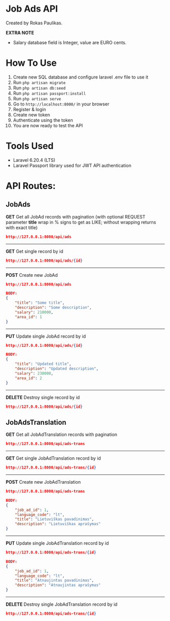 # Job Ads API

Created by Rokas Paulikas.

**EXTRA NOTE**

* Salary database field is Integer, value are EURO cents.

# How To Use

1. Create new SQL database and configure laravel .env file to use it
2. Run ```php artisan migrate```
3. Run ```php artisan db:seed```
4. Run ```php artisan passport:install```
5. Run ```php artisan serve```
6. Go to ```http://localhost:8000/``` in your browser
7. Register & login
8. Create new token
9. Authenticate using the token
10. You are now ready to test the API

# Tools Used

* Laravel 6.20.4 (LTS)
* Laravel Passport library used for JWT API authentication

# API Routes:

## JobAds

**GET**
Get all JobAd records with pagination (with optional REQUEST parameter **title** wrap in % signs to get as LIKE; without wrapping returns with exact title)
```json
http://127.0.0.1:8000/api/ads
```

---
**GET**
Get single record by id
```json
http://127.0.0.1:8000/api/ads/{id}
```

---
**POST**
Create new JobAd
```json
http://127.0.0.1:8000/api/ads

BODY:
{
    "title": "Some title",
    "description": "Some description",
    "salary": 210000,
    "area_id": 1
}
```

---
**PUT**
Update single JobAd record by id
```json
http://127.0.0.1:8000/api/ads/{id}

BODY:
{
    "title": "Updated title",
    "description": "Updated description",
    "salary": 230000,
    "area_id": 2
}
```

---
**DELETE**
Destroy single record by id
```json
http://127.0.0.1:8000/api/ads/{id}
```

## JobAdsTranslation

**GET**
Get all JobAdTranslation records with pagination
```json
http://127.0.0.1:8000/api/ads-trans
```

---
**GET**
Get single JobAdTranslation record by id
```json
http://127.0.0.1:8000/api/ads-trans/{id}
```

---
**POST**
Create new JobAdTranslation
```json
http://127.0.0.1:8000/api/ads-trans

BODY:
{
    "job_ad_id": 1,
    "language_code": "lt",
    "title": "Lietuviškas pavadinimas",
    "description": "Lietuviškas aprašymas"
}
```

---
**PUT**
Update single JobAdTranslation record by id
```json
http://127.0.0.1:8000/api/ads-trans/{id}

BODY:
{
    "job_ad_id": 1,
    "language_code": "lt",
    "title": "Atnaujintas pavadinimas",
    "description": "Atnaujintas aprašymas"
}
```

---
**DELETE**
Destroy single JobAdTranslation record by id
```json
http://127.0.0.1:8000/api/ads-trans/{id}
```
